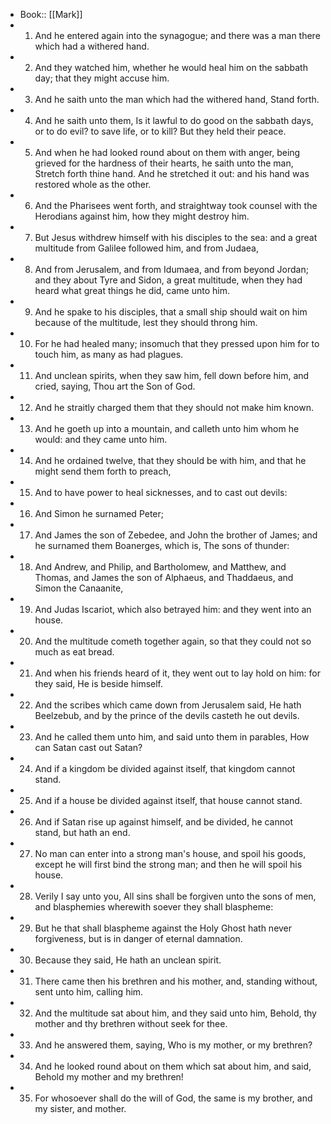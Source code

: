 - Book:: [[Mark]]
- 1. And he entered again into the synagogue; and there was a man there which had a withered hand.
- 2. And they watched him, whether he would heal him on the sabbath day; that they might accuse him.
- 3. And he saith unto the man which had the withered hand, Stand forth.
- 4. And he saith unto them, Is it lawful to do good on the sabbath days, or to do evil? to save life, or to kill? But they held their peace.
- 5. And when he had looked round about on them with anger, being grieved for the hardness of their hearts, he saith unto the man, Stretch forth thine hand. And he stretched it out: and his hand was restored whole as the other.
- 6. And the Pharisees went forth, and straightway took counsel with the Herodians against him, how they might destroy him.
- 7. But Jesus withdrew himself with his disciples to the sea: and a great multitude from Galilee followed him, and from Judaea,
- 8. And from Jerusalem, and from Idumaea, and from beyond Jordan; and they about Tyre and Sidon, a great multitude, when they had heard what great things he did, came unto him.
- 9. And he spake to his disciples, that a small ship should wait on him because of the multitude, lest they should throng him.
- 10. For he had healed many; insomuch that they pressed upon him for to touch him, as many as had plagues.
- 11. And unclean spirits, when they saw him, fell down before him, and cried, saying, Thou art the Son of God.
- 12. And he straitly charged them that they should not make him known.
- 13. And he goeth up into a mountain, and calleth unto him whom he would: and they came unto him.
- 14. And he ordained twelve, that they should be with him, and that he might send them forth to preach,
- 15. And to have power to heal sicknesses, and to cast out devils:
- 16. And Simon he surnamed Peter;
- 17. And James the son of Zebedee, and John the brother of James; and he surnamed them Boanerges, which is, The sons of thunder:
- 18. And Andrew, and Philip, and Bartholomew, and Matthew, and Thomas, and James the son of Alphaeus, and Thaddaeus, and Simon the Canaanite,
- 19. And Judas Iscariot, which also betrayed him: and they went into an house.
- 20. And the multitude cometh together again, so that they could not so much as eat bread.
- 21. And when his friends heard of it, they went out to lay hold on him: for they said, He is beside himself.
- 22. And the scribes which came down from Jerusalem said, He hath Beelzebub, and by the prince of the devils casteth he out devils.
- 23. And he called them unto him, and said unto them in parables, How can Satan cast out Satan?
- 24. And if a kingdom be divided against itself, that kingdom cannot stand.
- 25. And if a house be divided against itself, that house cannot stand.
- 26. And if Satan rise up against himself, and be divided, he cannot stand, but hath an end.
- 27. No man can enter into a strong man's house, and spoil his goods, except he will first bind the strong man; and then he will spoil his house.
- 28. Verily I say unto you, All sins shall be forgiven unto the sons of men, and blasphemies wherewith soever they shall blaspheme:
- 29. But he that shall blaspheme against the Holy Ghost hath never forgiveness, but is in danger of eternal damnation.
- 30. Because they said, He hath an unclean spirit.
- 31. There came then his brethren and his mother, and, standing without, sent unto him, calling him.
- 32. And the multitude sat about him, and they said unto him, Behold, thy mother and thy brethren without seek for thee.
- 33. And he answered them, saying, Who is my mother, or my brethren?
- 34. And he looked round about on them which sat about him, and said, Behold my mother and my brethren!
- 35. For whosoever shall do the will of God, the same is my brother, and my sister, and mother.
